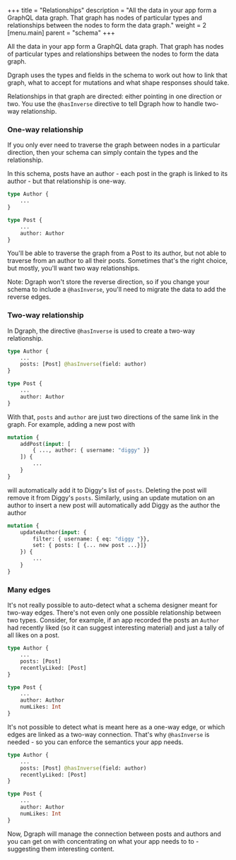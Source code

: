 +++
title = "Relationships"
description = "All the data in your app form a GraphQL data graph. That graph has nodes of particular types and relationships between the nodes to form the data graph."
weight = 2
[menu.main]
    parent = "schema"
+++

All the data in your app form a GraphQL data graph. That graph has nodes of particular types and relationships between the nodes to form the data graph.

Dgraph uses the types and fields in the schema to work out how to link that graph, what to accept for mutations and what shape responses should take.  

Relationships in that graph are directed: either pointing in one direction or two.  You use the `@hasInverse` directive to tell Dgraph how to handle two-way relationship.

### One-way relationship

If you only ever need to traverse the graph between nodes in a particular direction, then your schema can simply contain the types and the relationship. 

In this schema, posts have an author - each post in the graph is linked to its author - but that relationship is one-way.  

```graphql
type Author {
    ...
}

type Post {
    ...
    author: Author
}
```

You'll be able to traverse the graph from a Post to its author, but not able to traverse from an author to all their posts.  Sometimes that's the right choice, but mostly, you'll want two way relationships.  

Note: Dgraph won't store the reverse direction, so if you change your schema to include a `@hasInverse`, you'll need to migrate the data to add the reverse edges.

### Two-way relationship


In Dgraph, the directive `@hasInverse` is used to create a two-way relationship.  

```graphql
type Author {
    ...
    posts: [Post] @hasInverse(field: author)
}

type Post {
    ...
    author: Author
}
```

With that, `posts` and `author` are just two directions of the same link in the graph.  For example,  adding a new post with

```graphql
mutation {
    addPost(input: [ 
        { ..., author: { username: "diggy" }}
    ]) {
        ...
    }
}
```

will automatically add it to Diggy's list of `posts`.  Deleting the post will remove it from Diggy's `posts`.  Similarly, using an update mutation on an author to insert a new post will automatically add Diggy as the author the author

```graphql
mutation {
    updateAuthor(input: {
        filter: { username: { eq: "diggy "}},
        set: { posts: [ {... new post ...}]}
    }) {
        ...
    }
}
```

### Many edges

It's not really possible to auto-detect what a schema designer meant for two-way edges.  There's not even only one possible relationship between two types. Consider, for example, if an app recorded the posts an `Author` had recently liked (so it can suggest interesting material) and just a tally of all likes on a post.

```graphql
type Author {
    ...
    posts: [Post]
    recentlyLiked: [Post]
}

type Post {
    ...
    author: Author
    numLikes: Int
}
```

It's not possible to detect what is meant here as a one-way edge, or which edges are linked as a two-way connection.  That's why `@hasInverse` is needed - so you can enforce the semantics your app needs.

```graphql
type Author {
    ...
    posts: [Post] @hasInverse(field: author)
    recentlyLiked: [Post]
}

type Post {
    ...
    author: Author
    numLikes: Int
}
```

Now, Dgraph will manage the connection between posts and authors and you can get on with concentrating on what your app needs to to - suggesting them interesting content.
